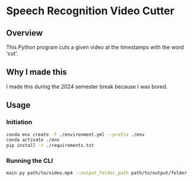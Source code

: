 # Speech Recognition Video Cutter

## Overview

This Python program cuts a given video at the timestamps with the word 'cut'.

## Why I made this

I made this during the 2024 semester break because I was bored.

## Usage

### Initiation

```sh
conda env create -f ./environment.yml --prefix ./env
conda activate ./env
pip install -r ./requirements.txt
```

### Running the CLI

```sh
main.py path/to/video.mp4 --output_folder_path path/to/output/folder
```
